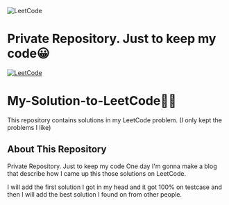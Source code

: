 ![LeetCode][leetcode-picture]

# Private Repository. Just to keep my code😀
[![LeetCode][leetcode-shield]][leetcode-url]

# My-Solution-to-LeetCode🧑‍💻
This repository contains solutions in my LeetCode problem. (I only kept the problems I like)

## About This Repository
Private Repository. Just to keep my code
One day I'm gonna make a blog that describe how I came up this those solutions on LeetCode.

I will add the first solution I got in my head and it got 100% on testcase and then I will add the best solution I found on from other people.

[leetcode-picture]: https://leetcode.com/static/images/LeetCode_logo_rvs.png
[leetcode-shield]: https://img.shields.io/badge/LeetCode-LapisBerry-white?style=for-the-badge&logo=LeetCode&logoColor=black&labelColor=%23FFA116
[leetcode-url]: https://leetcode.com/LapisBerry/

